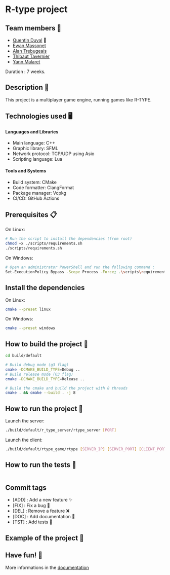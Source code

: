 # R-type project

## Team members 🤝

- [Quentin Duval](quentin1.duval@epitech.eu) 👑
- [Ewan Massonet](ewan.massonet@epitech.eu)
- [Alan Trebugeais](alan.trebugeais@epitech.eu)
- [Thibaut Tavernier](thibaut1.tavernier@epitech.eu)
- [Yann Malaret](yann.malaret@epitech.eu)

Duration : 7 weeks.

## Description 📝

This project is a multiplayer game engine, running games like R-TYPE.

## Technologies used 🖥

#### Languages and Libraries
- Main language: C++
- Graphic library: SFML
- Network protocol: TCP/UDP using Asio
- Scripting language: Lua

#### Tools and Systems
- Build system: CMake
- Code formatter: ClangFormat
- Package manager: Vcpkg
- CI/CD: GitHub Actions


## Prerequisites 📋

On Linux:
```bash
# Run the script to install the dependencies (from root)
chmod +x ./scripts/requirements.sh
./scripts/requirements.sh
```

On Windows:
```bash
# Open an administrator PowerShell and run the following command :
Set-ExecutionPolicy Bypass -Scope Process -Force; .\scripts\requirements.ps1
```

## Install the dependencies

On Linux:
```bash
cmake --preset linux
```

On Windows:
```bash
cmake --preset windows
```

## How to build the project 🔨
 
```bash
cd build/default

# Build debug mode (g3 flag)
cmake -DCMAKE_BUILD_TYPE=Debug ..
# Build release mode (O3 flag)
cmake -DCMAKE_BUILD_TYPE=Release ..

# Build the cmake and build the project with 8 threads
cmake . && cmake --build . -j 8

```

## How to run the project 🚀

Launch the server:
```bash
./build/default/r_type_server/rtype_server [PORT]
```

Launch the client:
```bash
./build/default/rtype_game/rtype [SERVER_IP] [SERVER_PORT] [CLIENT_PORT]
```

## How to run the tests 🧪

```bash
```

## Commit tags

- [ADD] : Add a new feature :sparkles:
- [FIX] : Fix a bug :bug:
- [DEL] : Remove a feature :x:
- [DOC] : Add documentation :book:
- [TST] : Add tests :microscope:

## Example of the project 📸

## Have fun! 🎉

More informations in the [documentation](./documentation/r_type_doc.md)